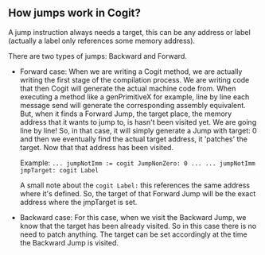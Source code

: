 ## How jumps work in Cogit?

A jump instruction always needs a target, this can be any address or label (actually a label only references some memory address).

There are two types of jumps: Backward and Forward.

- Forward case:
    When we are writing a Cogit method, we are actually writing the first stage of the compilation process. We are writing code that then Cogit will generate the actual machine code from.
    When executing a method like a genPrimitiveX for example, line by line each message send will generate the corresponding assembly equivalent.
    But, when it finds a Forward Jump, the target place, the memory address that it wants to jump to, is hasn't been visited yet. We are going line by line!
    So, in that case, it will simply generate a Jump with target: 0 and then we eventually find the actual target address, it 'patches' the target. Now that that address has been visited.

    Example:
            ```
            ...
            jumpNotImm := cogit JumpNonZero: 0
            ...
            ...
            jumpNotImm jmpTarget: cogit Label
            ```

    A small note about the `cogit Label:` this references the same address where it's defined. So, the target of that Forward Jump will be the exact address where the jmpTarget is set.


- Backward case:
    For this case, when we visit the Backward Jump, we know that the target has been already visited. So in this case there is no need to patch anything. The target can be set accordingly 
    at the time the Backward Jump is visited.
